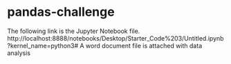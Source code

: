 # pandas-challenge

The following link is the Jupyter Notebook file. http://localhost:8888/notebooks/Desktop/Starter_Code%203/Untitled.ipynb?kernel_name=python3#
A word document file is attached with data analysis 
